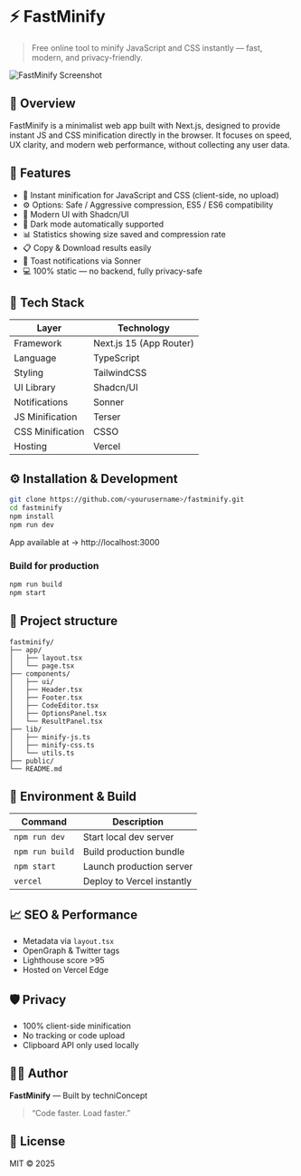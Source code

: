 # ⚡️ FastMinify

> Free online tool to minify JavaScript and CSS instantly — fast, modern, and privacy-friendly.

![FastMinify Screenshot](public/preview.png)

## 🧠 Overview
FastMinify is a minimalist web app built with Next.js, designed to provide instant JS and CSS minification directly in the browser. It focuses on speed, UX clarity, and modern web performance, without collecting any user data.

## 🚀 Features
- 🧩 Instant minification for JavaScript and CSS (client-side, no upload)
- ⚙️ Options: Safe / Aggressive compression, ES5 / ES6 compatibility
- 🎨 Modern UI with Shadcn/UI
- 🌙 Dark mode automatically supported
- 📊 Statistics showing size saved and compression rate
- 📋 Copy & Download results easily
- 🔔 Toast notifications via Sonner
- 💻 100% static — no backend, fully privacy-safe

## 🧰 Tech Stack
| Layer | Technology |
|-------|-------------|
| Framework | Next.js 15 (App Router) |
| Language | TypeScript |
| Styling | TailwindCSS |
| UI Library | Shadcn/UI |
| Notifications | Sonner |
| JS Minification | Terser |
| CSS Minification | CSSO |
| Hosting | Vercel |

## ⚙️ Installation & Development
```bash
git clone https://github.com/<yourusername>/fastminify.git
cd fastminify
npm install
npm run dev
```
App available at → http://localhost:3000

### Build for production
```bash
npm run build
npm start
```

## 🧱 Project structure
```
fastminify/
├── app/
│   ├── layout.tsx
│   └── page.tsx
├── components/
│   ├── ui/
│   ├── Header.tsx
│   ├── Footer.tsx
│   ├── CodeEditor.tsx
│   ├── OptionsPanel.tsx
│   └── ResultPanel.tsx
├── lib/
│   ├── minify-js.ts
│   ├── minify-css.ts
│   └── utils.ts
├── public/
└── README.md
```

## 🧩 Environment & Build
| Command | Description |
|----------|-------------|
| `npm run dev` | Start local dev server |
| `npm run build` | Build production bundle |
| `npm start` | Launch production server |
| `vercel` | Deploy to Vercel instantly |

## 📈 SEO & Performance
- Metadata via `layout.tsx`
- OpenGraph & Twitter tags
- Lighthouse score >95
- Hosted on Vercel Edge

## 🛡️ Privacy
- 100% client-side minification
- No tracking or code upload
- Clipboard API only used locally

## 🧑‍💻 Author
**FastMinify** — Built by techniConcept
> “Code faster. Load faster.”

## 📜 License
MIT © 2025
